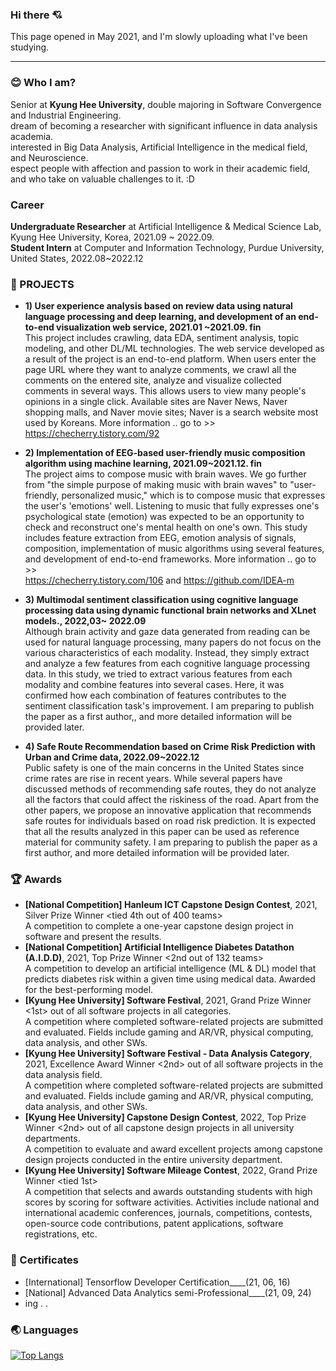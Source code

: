### Hi there 💘 
This page opened in May 2021, and I'm slowly uploading what I've been studying.

***

### 😊 Who I am?
Senior at **Kyung Hee University**, double majoring in Software Convergence and Industrial Engineering.<br/>
dream of becoming a researcher with significant influence in data analysis academia. <br/>
interested in Big Data Analysis, Artificial Intelligence in the medical field, and Neuroscience.<br/>
espect people with affection and passion to work in their academic field, and who take on valuable challenges to it. :D

### Career 
**Undergraduate Researcher** at Artificial Intelligence & Medical Science Lab, Kyung Hee University, Korea, 2021.09 ~ 2022.09. <br/>
**Student Intern** at Computer and Information Technology, Purdue University, United States, 2022.08~2022.12 <br/>


### 🌹 PROJECTS
- **1) User experience analysis based on review data using natural language processing and deep learning, and development of an end-to-end visualization web service, 2021.01 ~2021.09. fin**  
This project includes crawling, data EDA, sentiment analysis, topic modeling, and other DL/ML technologies. The web service developed as a result of the project is an end-to-end platform. When users enter the page URL where they want to analyze comments, we crawl all the comments on the entered site, analyze and visualize collected comments in several ways. This allows users to view many people's opinions in a single click. Available sites are Naver News, Naver shopping malls, and Naver movie sites; Naver is a search website most used by Koreans.
More information .. go to >><br/>
https://checherry.tistory.com/92

- **2) Implementation of EEG-based user-friendly music composition algorithm using machine learning, 2021.09~2021.12. fin**   
The project aims to compose music with brain waves. We go further from "the simple purpose of making music with brain waves" to "user-friendly, personalized music," which is to compose music that expresses the user's 'emotions' well. Listening to music that fully expresses one's psychological state (emotion) was expected to be an opportunity to check and reconstruct one's mental health on one's own. This study includes feature extraction from EEG, emotion analysis of signals, composition, implementation of music algorithms using several features, and development of end-to-end frameworks.
More information .. go to >><br/>
https://checherry.tistory.com/106 
and https://github.com/IDEA-m


- **3) Multimodal sentiment classification using cognitive language processing data using dynamic functional brain networks and XLnet models., 2022,03~ 2022.09**<br/>
Although brain activity and gaze data generated from reading can be used for natural language processing, many papers do not focus on the various characteristics of each modality. Instead, they simply extract and analyze a few features from each cognitive language processing data. In this study, we tried to extract various features from each modality and combine features into several cases. Here, it was confirmed how each combination of features contributes to the sentiment classification task's improvement. I am preparing to publish the paper as a first author,, and more detailed information will be provided later.

- **4)  Safe Route Recommendation based on Crime Risk Prediction with Urban and Crime data, 2022.09~2022.12** <br/>
Public safety is one of the main concerns in the United States since crime rates are rise in recent years. While several papers have discussed methods of recommending safe routes, they do not analyze all the factors that could affect the riskiness of the road. Apart from the other papers, we propose an innovative application that recommends safe routes for individuals based on road risk prediction. It is expected that all the results analyzed in this paper can be used as reference material for community safety. I am preparing to publish the paper as a first author, and more detailed information will be provided later.

### 🏆 Awards
 - **[National Competition] HanIeum ICT Capstone Design Contest**, 2021, Silver Prize Winner <tied 4th out of 400 teams> <br/>
   A competition to complete a one-year capstone design project in software and present the results.
 - **[National Competition] Artificial Intelligence Diabetes Datathon (A.I.D.D)**, 2021, Top Prize Winner <2nd out of 132 teams> <br/>
   A competition to develop an artificial intelligence (ML & DL) model that predicts diabetes risk within a given time using medical data. Awarded for the best-performing model. 
 - **[Kyung Hee University] Software Festival**, 2021, Grand Prize Winner <1st> out of all software projects in all categories. <br/>
   A competition where completed software-related projects are submitted and evaluated. Fields include gaming and AR/VR, physical computing, data analysis, and other SWs.
 - **[Kyung Hee University] Software Festival - Data Analysis Category**, 2021, Excellence Award Winner <2nd> out of all software projects in the data analysis field. <br/>
    A competition where completed software-related projects are submitted and evaluated. Fields include gaming and AR/VR, physical computing, data analysis, and other SWs.
  - **[Kyung Hee University] Capstone Design Contest**, 2022, Top Prize Winner <2nd> out of all capstone design projects in all university departments. <br/>
     A competition to evaluate and award excellent projects among capstone design projects conducted in the entire university department. 
  - **[Kyung Hee University] Software Mileage Contest**, 2022, Grand Prize Winner <tied 1st> <br/>
     A competition that selects and awards outstanding students with high scores by scoring for software activities. Activities include national and international academic conferences, journals, competitions, contests, open-source code contributions, patent applications, software registrations, etc.
     
     

### 📜 Certificates
- [International] Tensorflow Developer Certification____(21, 06, 16)
- [National] Advanced Data Analytics semi-Professional____(21, 09, 24) 
- ing . .



### 🌏 Languages  
[![Top Langs](https://github-readme-stats.vercel.app/api/top-langs/?username=chersiakingdom&langs_count=10&layout=compact&theme=white)](https://github.com/chersiakingdom/chersiakingdom)

﻿
<!--
**chersiakingdom/chersiakingdom** is a ✨ _special_ ✨ repository because its `README.md` (this file) appears on your GitHub profile.

Here are some ideas to get you started:

- 🔭 I’m currently working on ...
- 🌱 I’m currently learning ...
- 👯 I’m looking to collaborate on ...
- 🤔 I’m looking for help with ...
- 💬 Ask me about ...
- 📫 How to reach me: ...
- 😄 Pronouns: ...
- ⚡ Fun fact: ...
-->
